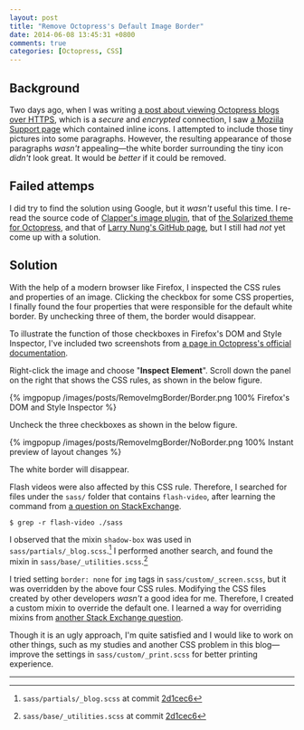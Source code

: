 ```yaml
---
layout: post
title: "Remove Octopress's Default Image Border"
date: 2014-06-08 13:45:31 +0800
comments: true
categories: [Octopress, CSS]
---
```


Background
---

Two days ago, when I was writing
[a post about viewing Octopress blogs over HTTPS][PrevPost], which is
a *secure* and *encrypted* connection, I saw
[a Moziila Support page][MozSupp] which contained inline icons.  I
attempted to include those tiny pictures into some paragraphs.
However, the resulting appearance of those paragraphs *wasn't*
appealing—the white border surrounding the tiny icon *didn't* look
great.  It would be *better* if it could be removed.

<!-- more -->

Failed attemps
---

I did try to find the solution using Google, but it *wasn't*  useful
this time.  I re-read the source code of
[Clapper's image plugin][imgpop], that of
[the Solarized theme for Octopress][Solarized], and that of
[Larry Nung's GitHub page][LarryNung], but I still had *not* yet come
up with a solution.

Solution
---

With the help of a modern browser like Firefox, I inspected the CSS
rules and properties of an image. Clicking the checkbox for some CSS
properties, I finally found the four properties that were responsible
for the default white border.  By unchecking three of them, the border
would disappear.

To illustrate the function of those checkboxes in Firefox's DOM and
Style Inspector, I've included two screenshots from
[a page in Octopress's official documentation][OctopressDocImg].

Right-click the image and choose "**Inspect Element**".  Scroll down
the panel on the right that shows the CSS rules, as shown in the below
figure.

{% imgpopup /images/posts/RemoveImgBorder/Border.png 100% Firefox's DOM and Style Inspector %}

Uncheck the three checkboxes as shown in the below figure.

{% imgpopup /images/posts/RemoveImgBorder/NoBorder.png 100% Instant preview of layout changes %}

The white border will disappear.

Flash videos were also affected by this CSS rule.  Therefore, I
searched for files under the `sass/` folder that contains
`flash-video`, after learning the command from
[a question on StackExchange][StackExchange1987926].

<pre class="cli"><code class="ubuntu_gnome_terminal">$ grep -r flash-video ./sass
</code></pre>

I observed that the mixin `shadow-box` was used in
`sass/partials/_blog.scss`.[^1]  I performed another search, and found
the mixin in `sass/base/_utilities.scss`.[^2]

I tried setting `border: none` for `img` tags in
`sass/custom/_screen.scss`, but it was overridden by the above four
CSS rules.  Modifying the CSS files created by other developers
*wasn't* a good idea for me.  Therefore, I created a custom mixin to
override the default one.  I learned a way for overriding mixins from
[another Stack Exchange question][StackExchange7115959].

Though it is an ugly approach, I'm quite satisfied and I would like to
work on other things, such as my studies and another CSS problem in
this blog—improve the settings in `sass/custom/_print.scss` for
better printing experience.

---
[^1]: `sass/partials/_blog.scss` at commit [2d1cec6](https://github.com/VincentTam/vincenttam.github.io/blob/2d1cec6/sass/partials/_blog.scss#L48)
[^2]: `sass/base/_utilities.scss` at commit [2d1cec6](https://github.com/VincentTam/vincenttam.github.io/blob/2d1cec6/sass/base/_utilities.scss#L8-L13)

[PrevPost]: /blog/2014/06/05/mathjax-in-octopress-via-https/ "MathJax in Octopress via HTTPS"

[MozSupp]: http://mzl.la/13jCUSU "How does content that isn't secure affect my safety?"

[imgpop]: http://brizzled.clapper.org/blog/2012/02/05/a-simple-octopress-image-popup-plugin/ "A Simple Octopress Image Popup Plugin"

[Solarized]: http://erikzaadi.com/2012/04/22/solarized-for-octopress/ " Source code of Solarized theme for Octopress"

[LarryNung]: https://github.com/larrynung/larrynung.github.io/tree/source " Source code of Larry Nung's GitHub page"

[OctopressDocImg]: http://octopress.org/docs/plugins/image-tag/ "Image Tag"

[StackExchange1987926]: http://stackoverflow.com/questions/1987926/ "How do I grep recursively?"

[StackExchange7115959]: http://stackoverflow.com/questions/7115959/ "Adding !important using a Compass Mixin"

<!-- vim:se tw=70: -->
